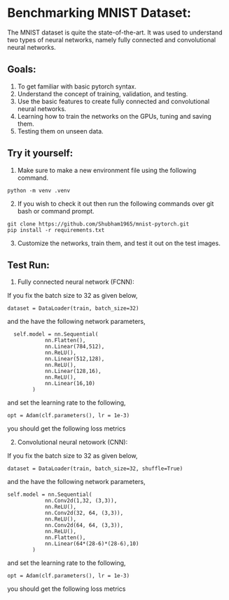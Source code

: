 # Benchmarking MNIST Dataset:

The MNIST dataset is quite the state-of-the-art. It was used to understand two types of neural networks, namely fully connected and convolutional neural networks.



## Goals:
1. To get familiar with basic pytorch syntax.
2. Understand the concept of training, validation, and testing. 
3. Use the basic features to create fully connected and convolutional neural networks.
4. Learning how to train the networks on the GPUs, tuning and saving them.
5. Testing them on unseen data.



## Try it yourself:
1. Make sure to make a new environment file using the following command.
```
python -m venv .venv
```
2. If you wish to check it out then run the following commands over git bash or command prompt.
```
git clone https://github.com/Shubham1965/mnist-pytorch.git
pip install -r requirements.txt
```

3. Customize the networks, train them, and test it out on the test images. 




## Test Run:
1. Fully connected neural network (FCNN):
   
If you fix the batch size to 32 as given below,
```
dataset = DataLoader(train, batch_size=32)
```
and the have the following network parameters,
```
  self.model = nn.Sequential(
            nn.Flatten(),
            nn.Linear(784,512),
            nn.ReLU(),
            nn.Linear(512,128),
            nn.ReLU(),
            nn.Linear(128,16),
            nn.ReLU(),
            nn.Linear(16,10)
        )
```
and set the learning rate to the following,
```
opt = Adam(clf.parameters(), lr = 1e-3)
```
you should get the following loss metrics

2. Convolutional neural netowork (CNN):

If you fix the batch size to 32 as given below,
```
dataset = DataLoader(train, batch_size=32, shuffle=True)
```
and the have the following network parameters,
```
self.model = nn.Sequential(
            nn.Conv2d(1,32, (3,3)),
            nn.ReLU(),
            nn.Conv2d(32, 64, (3,3)),
            nn.ReLU(),
            nn.Conv2d(64, 64, (3,3)),
            nn.ReLU(),
            nn.Flatten(),
            nn.Linear(64*(28-6)*(28-6),10)
        )
```
and set the learning rate to the following,
```
opt = Adam(clf.parameters(), lr = 1e-3)
```
you should get the following loss metrics
